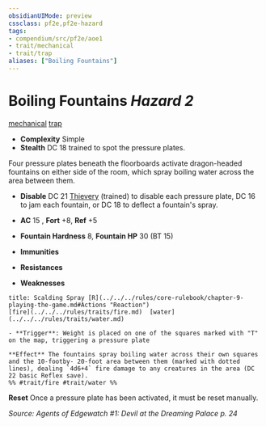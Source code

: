 ```yaml
---
obsidianUIMode: preview
cssclass: pf2e,pf2e-hazard
tags:
- compendium/src/pf2e/aoe1
- trait/mechanical
- trait/trap
aliases: ["Boiling Fountains"]
---
```

# Boiling Fountains *Hazard 2*  
[mechanical](../../../Rules/traits/mechanical.md)  [trap](../../../Rules/traits/trap.md)  

- **Complexity** Simple
- **Stealth** DC 18 trained to spot the pressure plates.  

Four pressure plates beneath the floorboards activate dragon-headed fountains on either side of the room, which spray boiling water across the area between them.

- **Disable** DC 21 [Thievery](../../skills.md#Thievery) (trained) to disable each pressure plate, DC 16 to jam each fountain, or DC 18 to deflect a fountain's spray.  

- **AC** 15 , **Fort** +8, **Ref** +5
- **Fountain Hardness** 8, **Fountain HP** 30 (BT 15)
- **Immunities** 
- **Resistances** 
- **Weaknesses** 
     
```ad-embed-ability
title: Scalding Spray [R](../../../rules/core-rulebook/chapter-9-playing-the-game.md#Actions "Reaction")
[fire](../../../rules/traits/fire.md)  [water](../../../rules/traits/water.md)  

- **Trigger**: Weight is placed on one of the squares marked with "T" on the map, triggering a pressure plate

**Effect** The fountains spray boiling water across their own squares and the 10-footby- 20-foot area between them (marked with dotted lines), dealing `4d6+4` fire damage to any creatures in the area (DC 22 basic Reflex save).  
%% #trait/fire #trait/water %%
```

**Reset** Once a pressure plate has been activated, it must be reset manually.  

*Source: Agents of Edgewatch #1: Devil at the Dreaming Palace p. 24*

